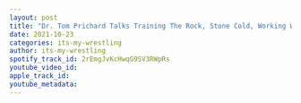 ```yaml
---
layout: post
title: "Dr. Tom Prichard Talks Training The Rock, Stone Cold, Working With Jim Cornette & More"
date: 2021-10-23
categories: its-my-wrestling
author: its-my-wrestling
spotify_track_id: 2rEmgJvKcHwqG9SV3RWpRs
youtube_video_id: 
apple_track_id: 
youtube_metadata: 
---
```

